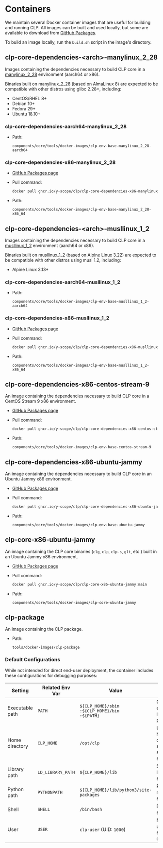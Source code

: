 # Containers

We maintain several Docker container images that are useful for building and running CLP. All images
can be built and used locally, but some are available to download from
[GitHub Packages][gh-packages].

To build an image locally, run the `build.sh` script in the image's directory.

## clp-core-dependencies-&lt;arch&gt;-manylinux_2_28

Images containing the dependencies necessary to build CLP core in a [manylinux_2_28][manylinux_2_28]
environment (aarch64 or x86).

Binaries built on manylinux_2_28 (based on AlmaLinux 8) are expected to be compatible with other
distros using glibc 2.28+, including:

* CentOS/RHEL 8+
* Debian 10+
* Fedora 29+
* Ubuntu 18.10+

### clp-core-dependencies-aarch64-manylinux_2_28

* Path:

  ```text
  components/core/tools/docker-images/clp-env-base-manylinux_2_28-aarch64
  ```

### clp-core-dependencies-x86-manylinux_2_28

* [GitHub Packages page][core-deps-manylinux_2_28-x86_64]
* Pull command:

  ```bash
  docker pull ghcr.io/y-scope/clp/clp-core-dependencies-x86-manylinux_2_28:main
  ```

* Path:

  ```text
  components/core/tools/docker-images/clp-env-base-manylinux_2_28-x86_64
  ```

## clp-core-dependencies-&lt;arch&gt;-musllinux_1_2

Images containing the dependencies necessary to build CLP core in a [musllinux_1_2][musllinux_1_2]
environment (aarch64 or x86).

Binaries built on musllinux_1_2 (based on Alpine Linux 3.22) are expected to be compatible with
other distros using musl 1.2, including:

* Alpine Linux 3.13+

### clp-core-dependencies-aarch64-musllinux_1_2

* Path:

  ```text
  components/core/tools/docker-images/clp-env-base-musllinux_1_2-aarch64
  ```

### clp-core-dependencies-x86-musllinux_1_2

* [GitHub Packages page][core-deps-musllinux_1_2-x86_64]
* Pull command:

  ```bash
  docker pull ghcr.io/y-scope/clp/clp-core-dependencies-x86-musllinux_1_2:main
  ```

* Path:

  ```text
  components/core/tools/docker-images/clp-env-base-musllinux_1_2-x86_64
  ```

## clp-core-dependencies-x86-centos-stream-9

An image containing the dependencies necessary to build CLP core in a CentOS Stream 9 x86
environment.

* [GitHub Packages page][core-deps-centos-stream-9]
* Pull command:

  ```bash
  docker pull ghcr.io/y-scope/clp/clp-core-dependencies-x86-centos-stream-9:main
  ```

* Path:

  ```text
  components/core/tools/docker-images/clp-env-base-centos-stream-9
  ```

## clp-core-dependencies-x86-ubuntu-jammy

An image containing the dependencies necessary to build CLP core in an Ubuntu Jammy x86
environment.

* [GitHub Packages page][core-deps-ubuntu-jammy]
* Pull command:

  ```bash
  docker pull ghcr.io/y-scope/clp/clp-core-dependencies-x86-ubuntu-jammy:main
  ```

* Path:

  ```text
  components/core/tools/docker-images/clp-env-base-ubuntu-jammy
  ```

## clp-core-x86-ubuntu-jammy

An image containing the CLP core binaries (`clg`, `clp`, `clp-s`, `glt`, etc.) built in an Ubuntu
Jammy x86 environment.

* [GitHub Packages page][core-ubuntu-jammy]
* Pull command:

  ```bash
  docker pull ghcr.io/y-scope/clp/clp-core-x86-ubuntu-jammy:main
  ```

* Path:

  ```text
  components/core/tools/docker-images/clp-core-ubuntu-jammy
  ```

## clp-package

An image containing the CLP package.

* Path:

  ```text
  tools/docker-images/clp-package
  ```

### Default Configurations

While not intended for direct end-user deployment, the container includes these configurations for
debugging purposes:

| Setting         | Related Env Var   | Value                                                  | Purpose                                          |
|-----------------|-------------------|--------------------------------------------------------|--------------------------------------------------|
| Executable path | `PATH`            | `${CLP_HOME}/sbin`<br>`:${CLP_HOME}/bin`<br>`:${PATH}` | CLP executables in system path                   |
| Home directory  | `CLP_HOME`        | `/opt/clp`                                             | User's home directory; shell sessions start here |
| Library path    | `LD_LIBRARY_PATH` | `${CLP_HOME}/lib`                                      | Shared library search path                       |
| Python path     | `PYTHONPATH`      | `${CLP_HOME}/lib/python3/site-packages`                | Python module search path                        |
| Shell           | `SHELL`           | `/bin/bash`                                            | Default shell                                    |
| User            | `USER`            | `clp-user` (UID: `1000`)                               | Non-root user for secure operation               |

[core-deps-centos-stream-9]: https://github.com/y-scope/clp/pkgs/container/clp%2Fclp-core-dependencies-x86-centos-stream-9
[core-deps-manylinux_2_28-x86_64]: https://github.com/y-scope/clp/pkgs/container/clp%2Fclp-core-dependencies-x86-manylinux_2_28
[core-deps-musllinux_1_2-x86_64]: https://github.com/y-scope/clp/pkgs/container/clp%2Fclp-core-dependencies-x86-musllinux_1_2
[core-deps-ubuntu-jammy]: https://github.com/y-scope/clp/pkgs/container/clp%2Fclp-core-dependencies-x86-ubuntu-jammy
[core-ubuntu-jammy]: https://github.com/y-scope/clp/pkgs/container/clp%2Fclp-core-x86-ubuntu-jammy
[gh-packages]: https://github.com/orgs/y-scope/packages?repo_name=clp
[manylinux_2_28]: https://github.com/pypa/manylinux?tab=readme-ov-file#manylinux_2_28-almalinux-8-based
[musllinux_1_2]: https://github.com/pypa/manylinux?tab=readme-ov-file#musllinux_1_2-alpine-linux-322-based-313-compatible
